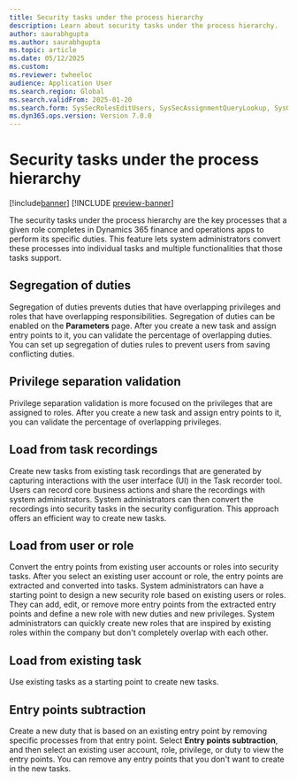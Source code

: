 ```yaml
---
title: Security tasks under the process hierarchy
description: Learn about security tasks under the process hierarchy.
author: saurabhgupta
ms.author: saurabhgupta
ms.topic: article
ms.date: 05/12/2025
ms.custom: 
ms.reviewer: twheeloc
audience: Application User
ms.search.region: Global
ms.search.validFrom: 2025-01-20
ms.search.form: SysSecRolesEditUsers, SysSecAssignmentQueryLookup, SysQueryForm, SysSecRoleExcludeUsers
ms.dyn365.ops.version: Version 7.0.0
---
```


# Security tasks under the process hierarchy

[!include[banner](../../../finance/includes/banner.md)]
[!INCLUDE [preview-banner](~/../shared-content/shared/preview-includes/preview-banner.md)]

The security tasks under the process hierarchy are the key processes that a given role completes in Dynamics 365 finance and operations apps to perform its specific duties. This feature lets system administrators convert these processes into individual tasks and multiple functionalities that those tasks support.

## Segregation of duties

Segregation of duties prevents duties that have overlapping privileges and roles that have overlapping responsibilities. Segregation of duties can be enabled on the **Parameters** page. After you create a new task and assign entry points to it, you can validate the percentage of overlapping duties. You can set up segregation of duties rules to prevent users from saving conflicting duties.

## Privilege separation validation

Privilege separation validation is more focused on the privileges that are assigned to roles. After you create a new task and assign entry points to it, you can validate the percentage of overlapping privileges.

## Load from task recordings

Create new tasks from existing task recordings that are generated by capturing interactions with the user interface (UI) in the Task recorder tool. Users can record core business actions and share the recordings with system administrators. System administrators can then convert the recordings into security tasks in the security configuration. This approach offers an efficient way to create new tasks.

## Load from user or role

Convert the entry points from existing user accounts or roles into security tasks. After you select an existing user account or role, the entry points are extracted and converted into tasks. System administrators can have a starting point to design a new security role based on existing users or roles. They can add, edit, or remove more entry points from the extracted entry points and define a new role with new duties and new privileges. System administrators can quickly create new roles that are inspired by existing roles within the company but don't completely overlap with each other.

## Load from existing task

Use existing tasks as a starting point to create new tasks.

## Entry points subtraction

Create a new duty that is based on an existing entry point by removing specific processes from that entry point. Select **Entry points subtraction**, and then select an existing user account, role, privilege, or duty to view the entry points. You can remove any entry points that you don't want to create in the new tasks.
